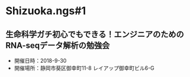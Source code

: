 # Shizuoka.ngs#1 
## 生命科学ガチ初心でもできる！エンジニアのためのRNA-seqデータ解析の勉強会

- 開催日時：2018-9-30
- 開催場所：静岡市葵区御幸町11-8 レイアップ御幸町ビル6-G

